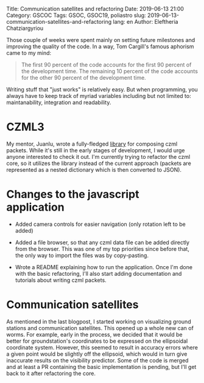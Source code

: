 Title: Communication satellites and refactoring 
Date: 2019-06-13 21:00
Category: GSCOC
Tags: GSOC, GSOC19, poliastro
slug: 2019-06-13-communication-satellites-and-refactoring
lang: en
Author: Eleftheria Chatziargyriou

Those couple of weeks were spent mainly on setting future milestones
and improving the quality of the code. In a way, Tom Cargill's famous
aphorism came to my mind:

> The first 90 percent of the code accounts for the first 90 percent 
of the development time. The remaining 10 percent of the code accounts
for the other 90 percent of the development time.

Writing stuff that "just works" is relatively easy. But when programming,
you always have to keep track of myriad variables including but not limited
to: maintanability, integration and readability. 

CZML3
=====

My mentor, Juanlu, wrote a fully-fledged [library](https://github.com/poliastro/czml3)
for composing czml packets. While it's still in the early stages of development,
I  would urge anyone interested to check it out. I'm currently trying to refactor
the czml core, so it utilizes the library instead of the current approach (packets
are represented as a nested dictionary which is then converted to JSON).

Changes to the javascript application
=====================================

* Added camera controls for easier navigation (only rotation left to be added)

* Added a file browser, so that any czml data file can be added directly from the
browser. This was one of my top priorities since before that, the only way to import
the files was by copy-pasting.

* Wrote a README explaining how to run the application. Once I'm done with the basic 
refactoring, I'll also start adding documentation  and tutorials about writing czml 
packets.

Communication satellites
========================

As mentioned in the last blogpost, I started working on visualizing ground stations
and communication satellites. This opened up a whole new can of worms. For example,
early in the process, we decided that it would be better for groundstation's coordinates
to be expressed on the ellipsoidal coordinate system. However, this seemed to result in
accuracy errors where a given point would be slightly off the ellipsoid, which would in
turn give inaccurate results on the visibility predictor. Some of the code is merged and 
at least a PR containing the basic implementation is pending, but I'll get back to it
after refactoring the core.
